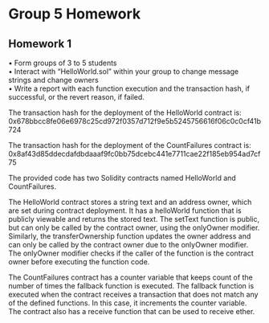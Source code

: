 # Group 5 Homework
## Homework 1
• Form groups of 3 to 5 students \
• Interact with “HelloWorld.sol” within your group to change message strings and change owners \
• Write a report with each function execution and the transaction hash, if successful, or the revert reason, if failed. 

The transaction hash for the deployment of the HelloWorld contract is: 
0x678bbcc8fe06e6978c25cd972f0357d712f9e5b5245756616f06c0c0cf41b724 

The transaction hash for the deployment of the CountFailures contract is:
0x8af43d85ddecdafdbdaaaf9fc0bb75dcebc441e7711cae22f185eb954ad7cf75 

The provided code has two Solidity contracts named HelloWorld and CountFailures. 

The HelloWorld contract stores a string text and an address owner, which are set during contract deployment. It has a helloWorld function that is publicly viewable and returns the stored text. The setText function is public, but can only be called by the contract owner, using the onlyOwner modifier. Similarly, the transferOwnership function updates the owner address and can only be called by the contract owner due to the onlyOwner modifier. The onlyOwner modifier checks if the caller of the function is the contract owner before executing the function code.

The CountFailures contract has a counter variable that keeps count of the number of times the fallback function is executed. The fallback function is executed when the contract receives a transaction that does not match any of the defined functions. In this case, it increments the counter variable. The contract also has a receive function that can be used to receive ether.
